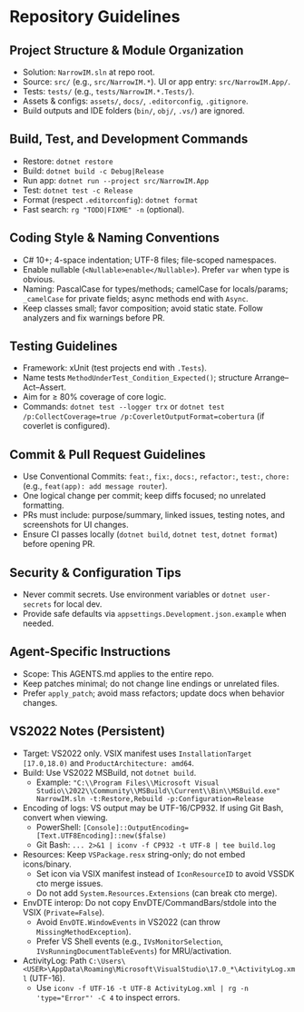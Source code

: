 # Repository Guidelines

## Project Structure & Module Organization
- Solution: `NarrowIM.sln` at repo root.
- Source: `src/` (e.g., `src/NarrowIM.*`). UI or app entry: `src/NarrowIM.App/`.
- Tests: `tests/` (e.g., `tests/NarrowIM.*.Tests/`).
- Assets & configs: `assets/`, `docs/`, `.editorconfig`, `.gitignore`.
- Build outputs and IDE folders (`bin/`, `obj/`, `.vs/`) are ignored.

## Build, Test, and Development Commands
- Restore: `dotnet restore`
- Build: `dotnet build -c Debug|Release`
- Run app: `dotnet run --project src/NarrowIM.App`
- Test: `dotnet test -c Release`
- Format (respect `.editorconfig`): `dotnet format`
- Fast search: `rg "TODO|FIXME" -n` (optional).

## Coding Style & Naming Conventions
- C# 10+; 4-space indentation; UTF-8 files; file-scoped namespaces.
- Enable nullable (`<Nullable>enable</Nullable>`). Prefer `var` when type is obvious.
- Naming: PascalCase for types/methods; camelCase for locals/params; `_camelCase` for private fields; async methods end with `Async`.
- Keep classes small; favor composition; avoid static state. Follow analyzers and fix warnings before PR.

## Testing Guidelines
- Framework: xUnit (test projects end with `.Tests`).
- Name tests `MethodUnderTest_Condition_Expected()`; structure Arrange–Act–Assert.
- Aim for ≥ 80% coverage of core logic.
- Commands: `dotnet test --logger trx` or `dotnet test /p:CollectCoverage=true /p:CoverletOutputFormat=cobertura` (if coverlet is configured).

## Commit & Pull Request Guidelines
- Use Conventional Commits: `feat:`, `fix:`, `docs:`, `refactor:`, `test:`, `chore:` (e.g., `feat(app): add message router`).
- One logical change per commit; keep diffs focused; no unrelated formatting.
- PRs must include: purpose/summary, linked issues, testing notes, and screenshots for UI changes.
- Ensure CI passes locally (`dotnet build`, `dotnet test`, `dotnet format`) before opening PR.

## Security & Configuration Tips
- Never commit secrets. Use environment variables or `dotnet user-secrets` for local dev.
- Provide safe defaults via `appsettings.Development.json.example` when needed.

## Agent-Specific Instructions
- Scope: This AGENTS.md applies to the entire repo.
- Keep patches minimal; do not change line endings or unrelated files.
- Prefer `apply_patch`; avoid mass refactors; update docs when behavior changes.

## VS2022 Notes (Persistent)
- Target: VS2022 only. VSIX manifest uses `InstallationTarget [17.0,18.0)` and `ProductArchitecture: amd64`.
- Build: Use VS2022 MSBuild, not `dotnet build`.
  - Example: `"C:\\Program Files\\Microsoft Visual Studio\\2022\\Community\\MSBuild\\Current\\Bin\\MSBuild.exe" NarrowIM.sln -t:Restore,Rebuild -p:Configuration=Release`
- Encoding of logs: VS output may be UTF-16/CP932. If using Git Bash, convert when viewing.
  - PowerShell: `[Console]::OutputEncoding=[Text.UTF8Encoding]::new($false)`
  - Git Bash: `... 2>&1 | iconv -f CP932 -t UTF-8 | tee build.log`
- Resources: Keep `VSPackage.resx` string-only; do not embed icons/binary.
  - Set icon via VSIX manifest instead of `IconResourceID` to avoid VSSDK cto merge issues.
  - Do not add `System.Resources.Extensions` (can break cto merge).
- EnvDTE interop: Do not copy EnvDTE/CommandBars/stdole into the VSIX (`Private=False`).
  - Avoid `EnvDTE.WindowEvents` in VS2022 (can throw `MissingMethodException`).
  - Prefer VS Shell events (e.g., `IVsMonitorSelection`, `IVsRunningDocumentTableEvents`) for MRU/activation.
- ActivityLog: Path `C:\Users\<USER>\AppData\Roaming\Microsoft\VisualStudio\17.0_*\ActivityLog.xml` (UTF-16).
  - Use `iconv -f UTF-16 -t UTF-8 ActivityLog.xml | rg -n 'type="Error"' -C 4` to inspect errors.
